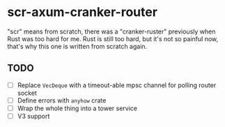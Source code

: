 # scr-axum-cranker-router

"scr" means from scratch, there was a "cranker-ruster" previously when Rust was too hard for me. Rust is still too hard,
but it's not so painful now, that's why this one is written from scratch again.

## TODO
* [ ] Replace `VecDeque` with a timeout-able mpsc channel for polling router socket
* [ ] Define errors with `anyhow` crate
* [ ] Wrap the whole thing into a tower service
* [ ] V3 support
